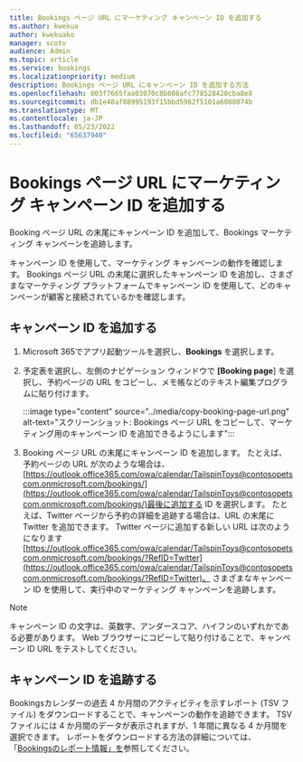 ```yaml
---
title: Bookings ページ URL にマーケティング キャンペーン ID を追加する
ms.author: kwekua
author: kwekuako
manager: scotv
audience: Admin
ms.topic: article
ms.service: bookings
ms.localizationpriority: medium
description: Bookings ページ URL にキャンペーン ID を追加する方法
ms.openlocfilehash: 003f7665faa03070c8b608afc778528420cba8e8
ms.sourcegitcommit: db1e48af88995193f15bbd5962f5101a6088074b
ms.translationtype: MT
ms.contentlocale: ja-JP
ms.lasthandoff: 05/23/2022
ms.locfileid: "65637940"
---
```

# <a name="add-a-marketing-campaign-id-to-a-bookings-page-url"></a>Bookings ページ URL にマーケティング キャンペーン ID を追加する

Booking ページ URL の末尾にキャンペーン ID を追加して、Bookings マーケティング キャンペーンを追跡します。

キャンペーン ID を使用して、マーケティング キャンペーンの動作を確認します。 Bookings ページ URL の末尾に選択したキャンペーン ID を追加し、さまざまなマーケティング プラットフォームでキャンペーン ID を使用して、どのキャンペーンが顧客と接続されているかを確認します。

## <a name="add-campaign-id"></a>キャンペーン ID を追加する

1. Microsoft 365でアプリ起動ツールを選択し、**Bookings** を選択します。

2. 予定表を選択し、左側のナビゲーション ウィンドウで **[Booking page**] を選択し、予約ページの URL をコピーし、メモ帳などのテキスト編集プログラムに貼り付けます。

    :::image type="content" source="../media/copy-booking-page-url.png" alt-text="スクリーンショット: Bookings ページ URL をコピーして、マーケティング用のキャンペーン ID を追加できるようにします":::

3. Booking ページ URL の末尾にキャンペーン ID を追加します。 たとえば、予約ページの URL が次のような場合は、 [https://outlook.office365.com/owa/calendar/TailspinToys@contosopetscom.onmicrosoft.com/bookings/](https://outlook.office365.com/owa/calendar/TailspinToys@contosopetscom.onmicrosoft.com/bookings/)最後に追加する ID を選択します。 たとえば、Twitter ページから予約の詳細を追跡する場合は、URL の末尾に Twitter を追加できます。 Twitter ページに追加する新しい URL は次のようになります [https://outlook.office365.com/owa/calendar/TailspinToys@contosopetscom.onmicrosoft.com/bookings/?RefID=Twitter](https://outlook.office365.com/owa/calendar/TailspinToys@contosopetscom.onmicrosoft.com/bookings/?RefID=Twitter)。 さまざまなキャンペーン ID を使用して、実行中のマーケティング キャンペーンを追跡します。

> [!NOTE]
> キャンペーン ID の文字は、英数字、アンダースコア、ハイフンのいずれかである必要があります。 Web ブラウザーにコピーして貼り付けることで、キャンペーン ID URL をテストしてください。

## <a name="track-campaign-ids"></a>キャンペーン ID を追跡する

Bookingsカレンダーの過去 4 か月間のアクティビティを示すレポート (TSV ファイル) をダウンロードすることで、キャンペーンの動作を追跡できます。 TSV ファイルには 4 か月間のデータが表示されますが、1 年間に異なる 4 か月間を選択できます。 レポートをダウンロードする方法の詳細については、「[Bookingsのレポート情報」を](reporting-info.md)参照してください。
